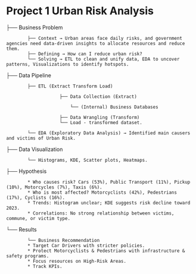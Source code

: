 # Project 1 **Urban Risk Analysis**

├── Business Problem

            ├── Context → Urban areas face daily risks, and government agencies need data-driven insights to allocate resources and reduce them.
            ├── Defining → How can I reduce urban risk?
            └── Solving → ETL to clean and unify data, EDA to uncover patterns, Visualizations to identify hotspots.
            
├── Data Pipeline

            ├── ETL (Extract Transform Load)

                        ├── Data Collection (Extract)

                            └── (Internal) Business Databases

                        ├── Data Wrangling (Transform)
                        └── Load - transformed dataset.

            └── EDA (Exploratory Data Analysis) → Identified main causers and victims of Urban Risk.

├── Data Visualization

            └── Histograms, KDE, Scatter plots, Heatmaps.

├── Hypothesis
      
            * Who causes risk? Cars (53%), Public Transport (11%), Pickup (10%), Motorcycles (7%), Taxis (6%).
            * Who is most affected? Motorcyclists (42%), Pedestrians (17%), Cyclists (16%).
            * Trends: Histogram unclear; KDE suggests risk decline toward 2023.
            * Correlations: No strong relationship between victims, commune, or victim type.
  
└── Results

            └── Business Recommendation
            * Target Car Drivers with stricter policies.  
            * Protect Motorcyclists & Pedestrians with infrastructure & safety programs.  
            * Focus resources on High-Risk Areas.  
            * Track KPIs.
